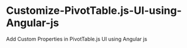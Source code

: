 # Customize-PivotTable.js-UI-using-Angular-js
Add Custom Properties in PivotTable.js UI using Angular js
